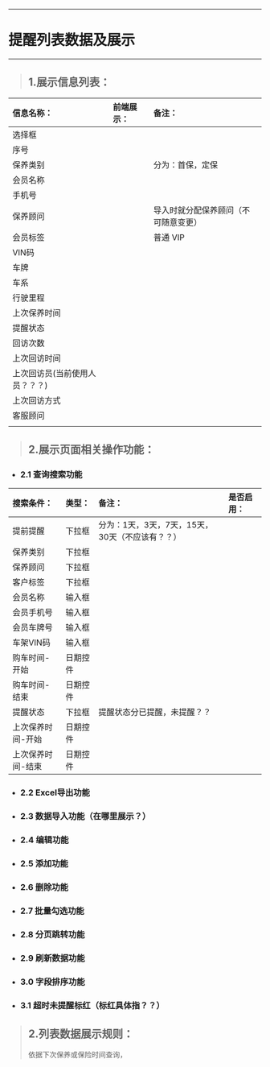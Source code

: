 
---

# 提醒列表数据及展示

---

> ## 1.展示信息列表：

| **信息名称：** | **前端展示：** | **备注：** |
| :--- | :--- | :--- |
| 选择框 |  |  |
| 序号 |  |  |
| 保养类别 |  | 分为：首保，定保 |
| 会员名称 |  |  |
| 手机号 |  |  |
| 保养顾问 |  | 导入时就分配保养顾问（不可随意变更） |
| 会员标签 |  | 普通 VIP |
| VIN码 |  |  |
| 车牌 |  |  |
| 车系 |  |  |
| 行驶里程 |  |  |
| 上次保养时间 |  |  |
| 提醒状态 |  |  |
| 回访次数 |  |  |
| 上次回访时间 |  |  |
| 上次回访员\(当前使用人员？？？\) |  |  |
| 上次回访方式 |  |  |
| 客服顾问 |  |  |
|  |  |  |

> ## 2.展示页面相关操作功能：

* ### 2.1 查询搜索功能

| **搜索条件：** | **类型：** | **备注：** | **是否启用：** |
| :--- | :--- | :--- | :--- |
| 提前提醒 | 下拉框 | 分为：1天，3天，7天，15天，30天（不应该有？？） |  |
| 保养类别 | 下拉框 |  |  |
| 保养顾问 | 下拉框 |  |  |
| 客户标签 | 下拉框 |  |  |
| 会员名称 | 输入框 |  |  |
| 会员手机号 | 输入框 |  |  |
| 会员车牌号 | 输入框 |  |  |
| 车架VIN码 | 输入框 |  |  |
| 购车时间-开始 | 日期控件 |  |  |
| 购车时间-结束 | 日期控件 |  |  |
| 提醒状态 | 下拉框 | 提醒状态分已提醒，未提醒？？ |  |
| 上次保养时间-开始 | 日期控件 |  |  |
| 上次保养时间-结束 | 日期控件 |  |  |

* ### 2.2 Excel导出功能
* ### 2.3 数据导入功能（在哪里展示？）
* ### 2.4 编辑功能
* ### 2.5 添加功能
* ### 2.6 删除功能
* ### 2.7 批量勾选功能
* ### 2.8 分页跳转功能
* ### 2.9 刷新数据功能
* ### 3.0 字段排序功能
* ### 3.1 超时未提醒标红（标红具体指？？）

> ## 2.列表数据展示规则：
>
> 依据下次保养或保险时间查询，



